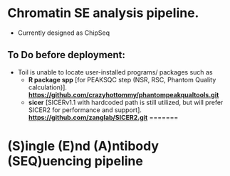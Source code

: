 # Chromatin SE analysis pipeline.
- Currently designed as ChipSeq



## To Do before  deployment:
- Toil is unable to locate user-installed programs/ packages such as
  - **R package spp** [for PEAKSQC step (NSR, RSC, Phantom Quality calculation)]. __https://github.com/crazyhottommy/phantompeakqualtools.git__
  - **sicer** [SICERv1.1 with hardcoded path is still utilized, but will prefer SICER2 for performance and support]. __https://github.com/zanglab/SICER2.git__
=======
# (S)ingle (E)nd (A)ntibody (SEQ)uencing pipeline